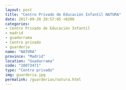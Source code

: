 ```yaml
---
layout: post
title: "Centro Privado de Educación Infantil NATURA"
date: 2017-09-20 20:57:05 +0200
categories:
- Centro Privado de Educación Infantil
- madrid
- guadarrama
- Centro privado
- guarderia
name: "NATURA"
province: "Madrid"
location: "Guadarrama"
code: "28073471"
type: "Centro privado"
img: guarderia.jpg
permalink: /guarderias/natura.html
---
```

